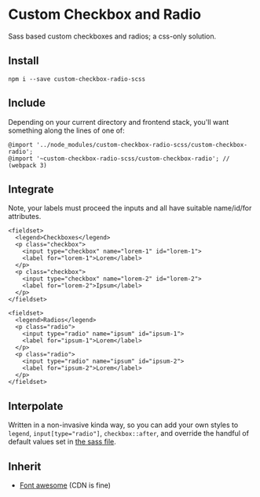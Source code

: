 # Custom Checkbox and Radio

Sass based custom checkboxes and radios; a css-only solution.

## Install

    npm i --save custom-checkbox-radio-scss

## Include

Depending on your current directory and frontend stack, you'll want something along the lines of one of:

    @import '../node_modules/custom-checkbox-radio-scss/custom-checkbox-radio';
    @import '~custom-checkbox-radio-scss/custom-checkbox-radio'; // (webpack 3)

## Integrate

Note, your labels must proceed the inputs and all have suitable name/id/for attributes.

    <fieldset>
      <legend>Checkboxes</legend>
      <p class="checkbox">
        <input type="checkbox" name="lorem-1" id="lorem-1">
        <label for="lorem-1">Lorem</label>
      </p>
      <p class="checkbox">
        <input type="checkbox" name="lorem-2" id="lorem-2">
        <label for="lorem-2">Ipsum</label>
      </p>
    </fieldset>

    <fieldset>
      <legend>Radios</legend>
      <p class="radio">
        <input type="radio" name="ipsum" id="ipsum-1">
        <label for="ipsum-1">Lorem</label>
      </p>
      <p class="radio">
        <input type="radio" name="ipsum" id="ipsum-2">
        <label for="ipsum-2">Lorem</label>
      </p>
    </fieldset>

## Interpolate

Written in a non-invasive kinda way, so you can add your own styles to `legend`, `input[type="radio"]`, `checkbox::after`, and override the handful of default values set in [the sass file](https://github.com/entozoon/custom-checkbox-radio-scss/blob/master/custom-checkbox-radio.scss).

## Inherit

- [Font awesome](https://github.com/FortAwesome/Font-Awesome/) (CDN is fine)
